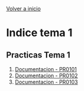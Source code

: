 [Volver a inicio](../index.md)

# Indice tema 1
## Practicas Tema 1
1. [Documentacion - PR0101](practicas/PR0101_Introduccion_a_Vagrant/PR0101_DCF_README.md)
2. [Documentacion - PR0102](practicas/PR0102_Maquinas_Windows_en_Vagrant/PR0102_DCF_README.md)
3. [Documentacion - PR0103](practicas/PR0103_Redes_en_Vagrant/PR0103_DCF_README.md)